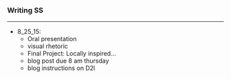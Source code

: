 
### Writing SS
---
  * 8_25_15:
    * Oral presentation
    * visual rhetoric 
    * Final Project: Locally inspired...
    * blog post due 8 am thursday
    * blog instructions on D2l
